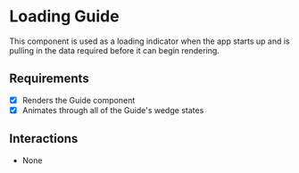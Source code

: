 # Loading Guide

This component is used as a loading indicator when the app starts up and is pulling in the data required before it can begin rendering.

## Requirements

- [x] Renders the Guide component
- [x] Animates through all of the Guide's wedge states

## Interactions

- None
